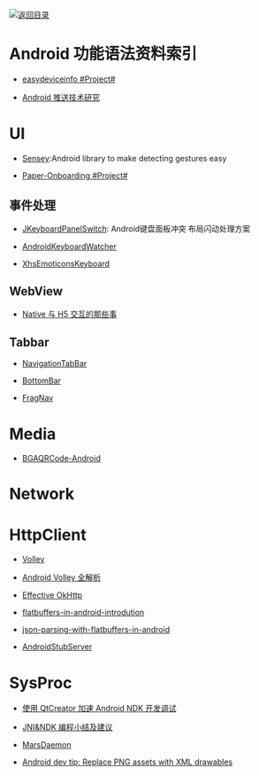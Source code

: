 [![返回目录](https://parg.co/UGo)](https://github.com/wxyyxc1992/Awesome-Reference) 
 
 
# Android 功能语法资料索引

* [easydeviceinfo #Project#](https://github.com/nisrulz/easydeviceinfo)

- [Android 推送技术研究](http://www.jianshu.com/p/584707554ed7)

# UI

* [Sensey](https://github.com/nisrulz/sensey):Android library to make detecting gestures easy

* [Paper-Onboarding #Project#](https://github.com/Ramotion/paper-onboarding)

## 事件处理

- [JKeyboardPanelSwitch](https://github.com/Jacksgong/JKeyboardPanelSwitch/blob/master/README.md): Android键盘面板冲突 布局闪动处理方案

- [AndroidKeyboardWatcher](https://github.com/AzimoLabs/AndroidKeyboardWatcher)

- [XhsEmoticonsKeyboard](https://github.com/w446108264/XhsEmoticonsKeyboard)

## WebView

* [Native 与 H5 交互的那些事 ](http://zhengxiaoyong.me/2016/04/20/Native%E4%B8%8EH5%E4%BA%A4%E4%BA%92%E7%9A%84%E9%82%A3%E4%BA%9B%E4%BA%8B/)

## Tabbar

- [NavigationTabBar](https://github.com/DevLight-Mobile-Agency/NavigationTabBar) 

- [BottomBar](https://github.com/roughike/BottomBar)

- [FragNav](https://github.com/ncapdevi/FragNav/)

# Media

* [BGAQRCode-Android](https://github.com/bingoogolapple/BGAQRCode-Android)

# Network

# HttpClient

* [Volley](https://github.com/mcxiaoke/android-volley)

- [Android Volley 全解析](www.kwstu.com/ArticleView/kwstu_20144118313429)

* [Effective OkHttp](http://omgitsmgp.com/2015/12/02/effective-okhttp/)

* [flatbuffers-in-android-introdution](http://frogermcs.github.io/flatbuffers-in-android-introdution/)

* [json-parsing-with-flatbuffers-in-android](http://frogermcs.github.io/json-parsing-with-flatbuffers-in-android/)

- [AndroidStubServer](https://github.com/byoutline/AndroidStubServer)

# SysProc

* [使用 QtCreator 加速 Android NDK 开发调试](https://segmentfault.com/a/1190000004946441)

* [JNI&NDK 编程小结及建议](http://www.tuicool.com/articles/rQbMru2)

- [MarsDaemon](https://github.com/Marswin/MarsDaemon)

- [Android dev tip: Replace PNG assets with XML drawables](http://jebware.com/blog/?p=304)
